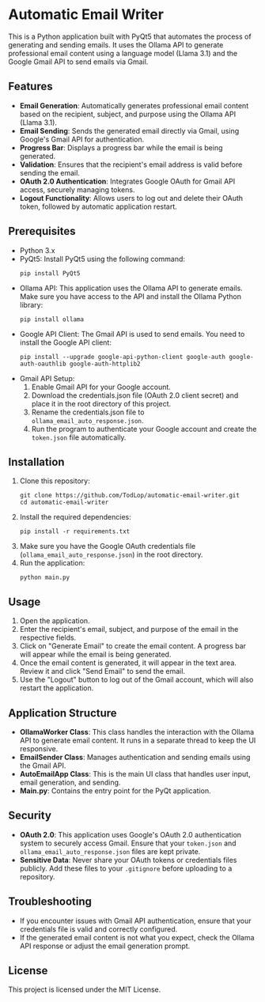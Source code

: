 # Automatic Email Writer

This is a Python application built with PyQt5 that automates the process of generating and sending emails. It uses the Ollama API to generate professional email content using a language model (Llama 3.1) and the Google Gmail API to send emails via Gmail.

## Features

- **Email Generation**: Automatically generates professional email content based on the recipient, subject, and purpose using the Ollama API (Llama 3.1).
- **Email Sending**: Sends the generated email directly via Gmail, using Google's Gmail API for authentication.
- **Progress Bar**: Displays a progress bar while the email is being generated.
- **Validation**: Ensures that the recipient's email address is valid before sending the email.
- **OAuth 2.0 Authentication**: Integrates Google OAuth for Gmail API access, securely managing tokens.
- **Logout Functionality**: Allows users to log out and delete their OAuth token, followed by automatic application restart.

## Prerequisites

- Python 3.x
- PyQt5: Install PyQt5 using the following command:
  ```
  pip install PyQt5
  ```
- Ollama API: This application uses the Ollama API to generate emails. Make sure you have access to the API and install the Ollama Python library:
  ```
  pip install ollama
  ```
- Google API Client: The Gmail API is used to send emails. You need to install the Google API client:
  ```
  pip install --upgrade google-api-python-client google-auth google-auth-oauthlib google-auth-httplib2
  ```
- Gmail API Setup:
  1. Enable Gmail API for your Google account.
  2. Download the credentials.json file (OAuth 2.0 client secret) and place it in the root directory of this project.
  3. Rename the credentials.json file to `ollama_email_auto_response.json`.
  4. Run the program to authenticate your Google account and create the `token.json` file automatically.

## Installation

1. Clone this repository:
   ```
   git clone https://github.com/TodLop/automatic-email-writer.git
   cd automatic-email-writer
   ```
2. Install the required dependencies:
   ```
   pip install -r requirements.txt
   ```
3. Make sure you have the Google OAuth credentials file (`ollama_email_auto_response.json`) in the root directory.
4. Run the application:
   ```
   python main.py
   ```

## Usage

1. Open the application.
2. Enter the recipient's email, subject, and purpose of the email in the respective fields.
3. Click on "Generate Email" to create the email content. A progress bar will appear while the email is being generated.
4. Once the email content is generated, it will appear in the text area. Review it and click "Send Email" to send the email.
5. Use the "Logout" button to log out of the Gmail account, which will also restart the application.

## Application Structure

- **OllamaWorker Class**: This class handles the interaction with the Ollama API to generate email content. It runs in a separate thread to keep the UI responsive.
- **EmailSender Class**: Manages authentication and sending emails using the Gmail API.
- **AutoEmailApp Class**: This is the main UI class that handles user input, email generation, and sending.
- **Main.py**: Contains the entry point for the PyQt application.

## Security

- **OAuth 2.0**: This application uses Google's OAuth 2.0 authentication system to securely access Gmail. Ensure that your `token.json` and `ollama_email_auto_response.json` files are kept private.
- **Sensitive Data**: Never share your OAuth tokens or credentials files publicly. Add these files to your `.gitignore` before uploading to a repository.

## Troubleshooting

- If you encounter issues with Gmail API authentication, ensure that your credentials file is valid and correctly configured.
- If the generated email content is not what you expect, check the Ollama API response or adjust the email generation prompt.

## License

This project is licensed under the MIT License.
